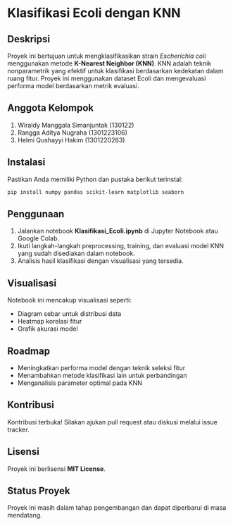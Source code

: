 # Klasifikasi Ecoli dengan KNN

## Deskripsi
Proyek ini bertujuan untuk mengklasifikasikan strain *Escherichia coli* menggunakan metode **K-Nearest Neighbor (KNN)**. KNN adalah teknik nonparametrik yang efektif untuk klasifikasi berdasarkan kedekatan dalam ruang fitur. Proyek ini menggunakan dataset Ecoli dan mengevaluasi performa model berdasarkan metrik evaluasi.

## Anggota Kelompok
1. Wiraldy Manggala Simanjuntak (130122)
2. Rangga Aditya Nugraha (1301223106)
3. Helmi Qushayyi Hakim (1301220263)

## Instalasi
Pastikan Anda memiliki Python dan pustaka berikut terinstal:
```bash
pip install numpy pandas scikit-learn matplotlib seaborn
```

## Penggunaan
1. Jalankan notebook **Klasifikasi_Ecoli.ipynb** di Jupyter Notebook atau Google Colab.
2. Ikuti langkah-langkah preprocessing, training, dan evaluasi model KNN yang sudah disediakan dalam notebook.
3. Analisis hasil klasifikasi dengan visualisasi yang tersedia.

## Visualisasi
Notebook ini mencakup visualisasi seperti:
- Diagram sebar untuk distribusi data
- Heatmap korelasi fitur
- Grafik akurasi model

## Roadmap
- Meningkatkan performa model dengan teknik seleksi fitur
- Menambahkan metode klasifikasi lain untuk perbandingan
- Menganalisis parameter optimal pada KNN

## Kontribusi
Kontribusi terbuka! Silakan ajukan pull request atau diskusi melalui issue tracker.

## Lisensi
Proyek ini berlisensi **MIT License**.

## Status Proyek
Proyek ini masih dalam tahap pengembangan dan dapat diperbarui di masa mendatang.
